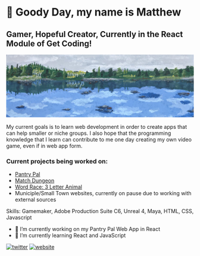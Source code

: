 <h1>👋 Goody Day, my name is Matthew </h1>

<h2> Gamer, Hopeful Creator, Currently in the React Module of Get Coding! </h2>

![Gamer, Hopeful Creator, Just starting with Get Coding!](https://github.com/Gyro-trix/Gyro-trix/blob/main/SimpleBanner.jpg)

My current goals is to learn web development in order to create apps that can help smaller or niche groups. I also hope that the programming knowledge that I learn can contribute to me one day creating my own video game, even if in web app form.

<h3>Current projects being worked on:</h3>

- [Pantry Pal](https://github.com/Gyro-trix/pantry-pal)
- [Match Dungeon](https://gyro-trix.github.io/MatchDungeon/) 
- [Word Race: 3 Letter Animal](https://gyro-trix.github.io/wordGameTypeOne/)
- Municiple/Small Town websites, currently on pause due to working with external sources

Skills: Gamemaker, Adobe Production Suite C6, Unreal 4, Maya, HTML, CSS, Javascript

- 🔭 I’m currently working on my Pantry Pal Web App in React
- 🌱 I’m currently learning React and JavaScript


[<img src='https://cdn.jsdelivr.net/npm/simple-icons@3.0.1/icons/x.svg' alt='twitter' height='40'>](https://twitter.com/@Gyrotrix)  [<img src='https://cdn.jsdelivr.net/npm/simple-icons@3.0.1/icons/icloud.svg' alt='website' height='40'>](https://matthewdgarrett.wordpress.com)  

